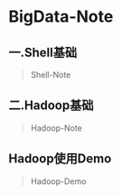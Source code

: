 # BigData-Note

## 一.Shell基础
> Shell-Note

## 二.Hadoop基础
> Hadoop-Note


## Hadoop使用Demo
> Hadoop-Demo